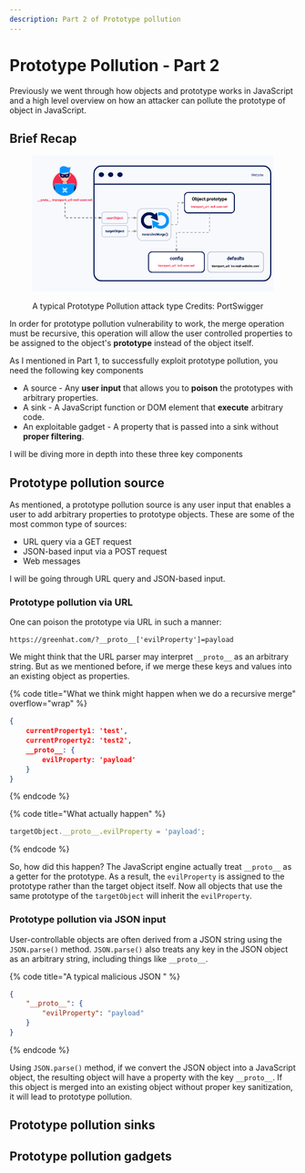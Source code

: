 ```yaml
---
description: Part 2 of Prototype pollution
---
```


# Prototype Pollution - Part 2

Previously we went through how objects and prototype works in JavaScript and a high level overview on how an attacker can pollute the prototype of object in JavaScript.

## Brief Recap

<figure><img src="../.gitbook/assets/image (72).png" alt=""><figcaption><p>A typical Prototype Pollution attack type Credits: PortSwigger</p></figcaption></figure>

In order for prototype pollution vulnerability to work, the merge operation must be recursive, this operation will allow the user controlled properties to be assigned to the object's **prototype** instead of the object itself.&#x20;

As I mentioned in Part 1, to successfully exploit prototype pollution, you need the following key components

* A source - Any **user input** that allows you to **poison** the prototypes with arbitrary properties.
* A sink - A JavaScript function or DOM element that **execute** arbitrary code.
* An exploitable gadget - A property that is passed into a sink without **proper filtering**.

I will be diving more in depth into these three key components

## Prototype pollution source

As mentioned, a prototype pollution source is any user input that enables a user to add arbitrary properties to prototype objects. These are some of the most common type of sources:

* URL query via a GET request&#x20;
* JSON-based input via a POST request
* Web messages

I will be going through URL query and JSON-based input.

### Prototype pollution via URL

One can poison the prototype via URL in such a manner:

```http
https://greenhat.com/?__proto__['evilProperty']=payload
```

We might think that the URL parser may interpret `__proto__` as an arbitrary string. But as we mentioned before, if we merge these keys and values into an existing object as properties.

{% code title="What we think might happen when we do a recursive merge" overflow="wrap" %}
```json
{
    currentProperty1: 'test',
    currentProperty2: 'test2',
    __proto__: {
        evilProperty: 'payload'
    }
}
```
{% endcode %}

{% code title="What actually happen" %}
```javascript
targetObject.__proto__.evilProperty = 'payload';
```
{% endcode %}

So, how did this happen? The JavaScript engine actually treat `__proto__` as a getter for the prototype. As a result, the `evilProperty` is assigned to the prototype rather than the target object itself. Now all objects that use the same prototype of the `targetObject` will inherit the `evilProperty`.&#x20;

### Prototype pollution via JSON input

User-controllable objects are often derived from a JSON string using the `JSON.parse()` method. `JSON.parse()` also treats any key in the JSON object as an arbitrary string, including things like `__proto__`.&#x20;

{% code title="A typical malicious JSON " %}
```json
{
    "__proto__": {
        "evilProperty": "payload"
    }
}
```
{% endcode %}

Using `JSON.parse()` method, if we convert the JSON object into a JavaScript object, the resulting object will have a property with the key `__proto__`. If this object is merged into an existing object without proper key sanitization, it will lead to prototype pollution.

## Prototype pollution sinks



## Prototype pollution gadgets

